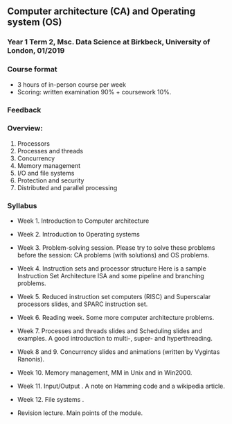 ## Computer architecture (CA) and Operating system (OS)
### Year 1 Term 2, Msc. Data Science at Birkbeck, University of London, 01/2019

### Course format
* 3 hours of in-person course per week
* Scoring: written examination 90% + coursework 10%. 

### Feedback

### Overview: 
1. Processors 
2. Processes and threads 
3. Concurrency 
4. Memory management 
5. I/O and file systems 
6. Protection and security 
7. Distributed and parallel processing

### Syllabus

* Week 1. Introduction to Computer architecture 

* Week 2. Introduction to Operating systems 

* Week 3. Problem-solving session. Please try to solve these problems before the session: CA problems (with solutions) and OS problems. 

* Week 4. Instruction sets and processor structure 
Here is a sample Instruction Set Architecture ISA and some pipeline and branching problems. 

* Week 5. Reduced instruction set computers (RISC) and Superscalar processors slides, and SPARC instruction set. 

* Week 6. Reading week. Some more computer architecture problems. 

* Week 7. Processes and threads slides and Scheduling slides and examples. 
A good introduction to multi-, super- and hyperthreading.

* Week 8 and 9. Concurrency slides and animations (written by Vygintas Ranonis). 

* Week 10. Memory management, MM in Unix and in Win2000.

* Week 11. Input/Output . A note on Hamming code and a wikipedia article.

* Week 12. File systems . 

* Revision lecture. Main points of the module.
